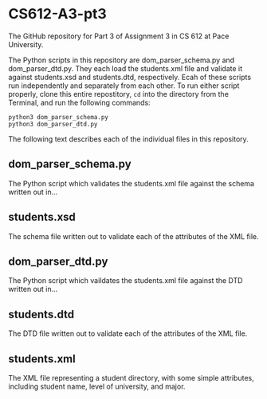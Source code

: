 # CS612-A3-pt3
The GitHub repository for Part 3 of Assignment 3 in CS 612 at Pace University.

The Python scripts in this repository are dom_parser_schema.py and dom_parser_dtd.py. They each load the students.xml file and validate it against students.xsd and students.dtd, respectively. Ecah of these scripts run independently and separately from each other. To run either script properly, clone this entire repostitory, ```cd``` into the directory from the Terminal, and run the following commands:

```
python3 dom_parser_schema.py
python3 dom_parser_dtd.py
```

The following text describes each of the individual files in this repository.

## dom_parser_schema.py
The Python script which validates the students.xml file against the schema written out in...

## students.xsd
The schema file written out to validate each of the attributes of the XML file.

## dom_parser_dtd.py
The Python script which vaildates the students.xml file against the DTD written out in...

## students.dtd
The DTD file written out to validate each of the attributes of the XML file.

## students.xml
The XML file representing a student directory, with some simple attributes, including student name, level of university, and major.
